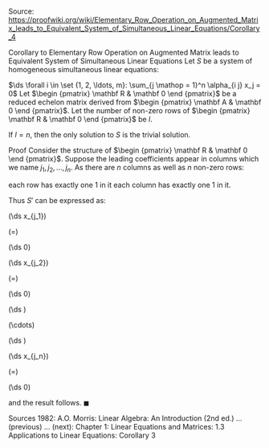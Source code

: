 # 

Source: https://proofwiki.org/wiki/Elementary_Row_Operation_on_Augmented_Matrix_leads_to_Equivalent_System_of_Simultaneous_Linear_Equations/Corollary_4

Corollary to Elementary Row Operation on Augmented Matrix leads to Equivalent System of Simultaneous Linear Equations
Let $S$ be a system of homogeneous simultaneous linear equations:

$\ds \forall i \in \set {1, 2, \ldots, m}: \sum_{j \mathop = 1}^n \alpha_{i j} x_j = 0$
Let $\begin {pmatrix} \mathbf R & \mathbf 0 \end {pmatrix}$ be a reduced echelon matrix derived from $\begin {pmatrix} \mathbf A & \mathbf 0 \end {pmatrix}$.
Let the number of non-zero rows of $\begin {pmatrix} \mathbf R & \mathbf 0 \end {pmatrix}$ be $l$.

If $l = n$, then the only solution to $S$ is the trivial solution.


Proof
Consider the structure of $\begin {pmatrix} \mathbf R & \mathbf 0 \end {pmatrix}$.
Suppose the leading coefficients appear in columns which we name $j_1, j_2, \ldots, j_n$.
As there are $n$ columns as well as $n$ non-zero rows:

each row has exactly one $1$ in it
each column has exactly one $1$ in it.

Thus $S'$ can be expressed as:














\(\ds x_{j_1}\)

\(=\)







\(\ds 0\)




















\(\ds x_{j_2}\)

\(=\)







\(\ds 0\)




















\(\ds \)

\(\cdots\)







\(\ds \)




















\(\ds x_{j_n}\)

\(=\)







\(\ds 0\)









and the result follows.
$\blacksquare$


Sources
1982: A.O. Morris: Linear Algebra: An Introduction (2nd ed.) ... (previous) ... (next): Chapter $1$: Linear Equations and Matrices: $1.3$ Applications to Linear Equations: Corollary $3$




